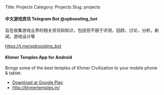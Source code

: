 Title: Projects
Category: Projects
Slug: projects

#### 中文游戏资讯 Telegram Bot @xpboosting_bot

旨在收集游戏业界的相关资讯和知识，包括但不限于评测，回顾，讨论，分析，新闻，游戏设计等

<https://t.me/xpboosting_bot>

#### Khmer Temples App for Android

Brings some of the best temples of Khmer Civilization to your mobile phone & tablet.

- [Download at Google Play](https://play.google.com/store/apps/details?id=com.cnborn.khmertemples)
- <http://khmertemples.in/>
